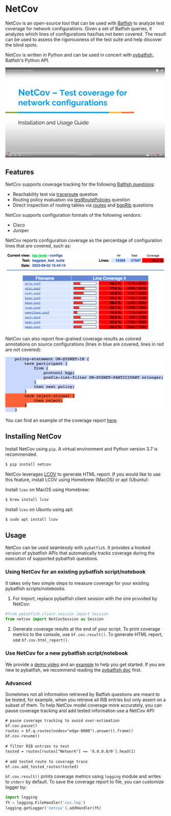 # NetCov
NetCov is an open-source tool that can be used with [Batfish](https://github.com/batfish/batfish) to analyze test coverage for network configurations. Given a set of Batfish queries, it analyzes which lines of configurations has/has not been covered. The result can be used to assess the rigorousness of the test suite and help discover the blind spots.


NetCov is written in Python and can be used in concert with [pybatfish](https://pybatfish.readthedocs.io/en/latest/notebooks/interacting.html), Batfish's Python API.

[<img src="screenshot_demo_video.png"  width="500">](https://youtube.com/video/FcBD2LhxqOQ)

## Features

NetCov supports coverage tracking for the following [Batfish questions](https://pybatfish.readthedocs.io/en/latest/questions.html):

- Reachability test via [traceroute](https://pybatfish.readthedocs.io/en/latest/notebooks/forwarding.html#Traceroute) question
- Routing policy evaluation via [testRoutePolicies](https://pybatfish.readthedocs.io/en/latest/notebooks/routingProtocols.html#Test-Route-Policies) question
- Direct inspection of routing tables via [routes](https://pybatfish.readthedocs.io/en/latest/notebooks/routingTables.html#Routes) and [bgpRib](https://pybatfish.readthedocs.io/en/latest/notebooks/routingTables.html#BGP-RIB) questions


NetCov supports configuration formats of the following vendors:

- Cisco
- Juniper


NetCov reports configuration coverage as the percentage of configuration lines that are covered, such as:

<img src="screenshot_aggregate.png"  width="500">

NetCov can also report fine-grained coverage results as colored annotations on source configurations (lines in blue are covered, lines in red are not covered):

<img src="screenshot_annotation.png"  width="500">

You can find an example of the coverage report [here](https://rawcdn.githack.com/UWNetworksLab/netcov/main/examples/fattree4/coverage/HTML_REPORT/index.html).




## Installing NetCov
Install NetCov using `pip`. A virtual environment and Python version 3.7 is recommended.
```sh
$ pip install netcov
```

NetCov leverages [LCOV](https://github.com/linux-test-project/lcov) to generate HTML report. If you would like to use this feature, install LCOV using Homebrew (MacOS) or apt (Ubuntu):

Install `lcov` on MacOS using Homebrew:
```sh
$ brew install lcov
```
Install `lcov` on Ubuntu using apt:
```sh
$ sudo apt install lcov
```




## Usage
NetCov can be used seamlessly with `pybatfish`. It provides a hooked version of pybatfish APIs that automatically tracks coverage during the execution of supported pybatfish questions. 

### Using NetCov for an existing pybatfish script/notebook

It takes only two simple steps to measure coverage for your existing pybatfish scripts/notebooks.

1. For import, replace pybatfish client session with the one provided by NetCov:
```python
#from pybatfish.client.session import Session
from netcov import NetCovSession as Session
```
2. Generate coverage results at the end of your script. To print coverage metrics to the console, use `bf.cov.result()`. To generate HTML report, use `bf.cov.html_report()`.

### Use NetCov for a new pybatfish script/notebook 

We provide a [demo video](https://www.youtube.com/watch?v=FcBD2LhxqOQ) and an [example](examples/demo.ipynb) to help you get started. If you are new to pybatfish, we recommend reading the [pybatfish doc](https://pybatfish.readthedocs.io/en/latest/notebooks/interacting.html) first. 


### Advanced

Sometimes not all information retrieved by Batfish questions are meant to be tested, for example, when you retrieve all RIB entries but only assert on a subset of them. To help NetCov model coverage more accurately, you can pause coverage tracking and add tested information use a NetCov API:
```
# pause coverage tracking to avoid over-estimation
bf.cov.pause()
routes = bf.q.routes(nodes="edge-0000").answer().frame()
bf.cov.resume()

# filter RIB entries to test
tested = routes[routes["Network"] == '0.0.0.0/0'].head(1)

# add tested route to coverage trace
bf.cov.add_tested_routes(tested)
```

`bf.cov.result()` prints coverage metrics using `logging` module and writes to `stderr` by default. To save the coverage report to file, you can customize logger by:
```python
import logging
fh = logging.FileHandler('cov.log')
logging.getLogger('netcov').addHandler(fh)
```





